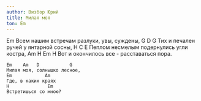 ```yaml
---
author: Визбор Юрий
title: Милая моя
ton: Em
---
```

Em
Всем нашим встречам разлуки, увы, суждены,
G               D                 G
Тих и печален ручей у янтарной сосны,
H                                    C   E
Пеплом несмелым подернулись угли костра,
Am                H                   Em H
Вот и окончилось все - расставаться пора.

    Em    Am   D           G
    Милая моя, солнышко лесное,
    Em            Am
    Где, в каких краях
    H              Em
    Встретишься со мною?